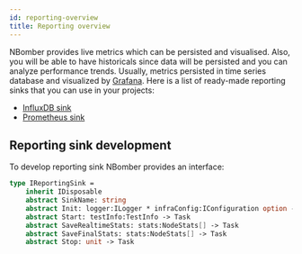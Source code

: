 ```yaml
---
id: reporting-overview
title: Reporting overview
---
```


NBomber provides live metrics which can be persisted and visualised. Also, you will be able to have historicals since data will be persisted and you can analyze performance trends. Usually, metrics persisted in time series database and visualized by [Grafana](https://grafana.com/). Here is a list of ready-made reporting sinks that you can use in your projects: 

- [InfluxDB sink](sinks-influxdb)
- [Prometheus sink](sinks-prometheus)

## Reporting sink development

To develop reporting sink NBomber provides an interface:

```fsharp
type IReportingSink =
    inherit IDisposable
    abstract SinkName: string
    abstract Init: logger:ILogger * infraConfig:IConfiguration option -> unit
    abstract Start: testInfo:TestInfo -> Task
    abstract SaveRealtimeStats: stats:NodeStats[] -> Task
    abstract SaveFinalStats: stats:NodeStats[] -> Task
    abstract Stop: unit -> Task
```